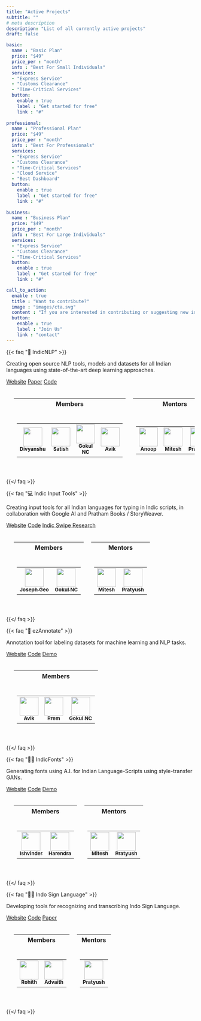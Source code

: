 ```yaml
---
title: "Active Projects"
subtitle: ""
# meta description
description: "List of all currently active projects"
draft: false

basic:
  name : "Basic Plan"
  price: "$49"
  price_per : "month"
  info : "Best For Small Individuals"
  services:
  - "Express Service"
  - "Customs Clearance"
  - "Time-Critical Services"
  button:
    enable : true
    label : "Get started for free"
    link : "#"
    
professional:
  name : "Professional Plan"
  price: "$49"
  price_per : "month"
  info : "Best For Professionals"
  services:
  - "Express Service"
  - "Customs Clearance"
  - "Time-Critical Services"
  - "Cloud Service"
  - "Best Dashboard"
  button:
    enable : true
    label : "Get started for free"
    link : "#"
    
business:
  name : "Business Plan"
  price: "$49"
  price_per : "month"
  info : "Best For Large Individuals"
  services:
  - "Express Service"
  - "Customs Clearance"
  - "Time-Critical Services"
  button:
    enable : true
    label : "Get started for free"
    link : "#"

call_to_action:
  enable : true
  title : "Want to contribute?"
  image : "images/cta.svg"
  content : "If you are interested in contributing or suggesting new ideas or projects, you are more than welcome to join us!"
  button:
    enable : true
    label : "Join Us"
    link : "contact"
---
```




{{< faq "🤗 IndicNLP" >}}

Creating open source NLP tools, models and datasets for all Indian languages using state-of-the-art deep learning approaches.

<a href="http://indicnlp.ai4bharat.org" class="btn btn-primary btn-sm">Website</a>
<a href="https://indicnlp.ai4bharat.org/papers/arxiv2020_indicnlp_corpus.pdf" class="btn btn-primary btn-sm">Paper</a>
<a href="https://github.com/AI4Bharat" class="btn btn-primary btn-sm">Code</a>

<table style="border-collapse: inherit; border-spacing: 20px;">
  <tr><th>Members</th><th>Mentors</th></tr>
  <tr>
    <td>
      <table><tr>
        <td align="center"><a href="https://github.com/DivKakwani"><img src="https://avatars2.githubusercontent.com/u/2513455?v=4" width="50px;" class="rounded-circle"/><br /><sub><b>Divyanshu</b></sub></a></td>
        <td align="center"><a href="http://github.com/satti007"><img src="https://avatars0.githubusercontent.com/u/8908621?v=4" width="50px;" class="rounded-circle"/><br /><sub><b>Satish</b></sub></a></td>
        <td align="center"><a href="https://github.com/GokulNC"><img src="https://avatars0.githubusercontent.com/u/10559293?v=4" width="50px;" class="rounded-circle"/><br /><sub><b>Gokul NC</b></sub></a></td>
        <td align="center"><a href="https://github.com/react117"><img src="https://avatars0.githubusercontent.com/u/30906514?v=4" width="50px;" class="rounded-circle"/><br /><sub><b>Avik</b></sub></a></td>
      </tr></table>
    </td>
    <td>
      <table><tr>
        <td align="center"><a href="http://anoopk.in"><img src="https://avatars0.githubusercontent.com/u/2256602?v=4" width="50px;" class="rounded-circle"/><br /><sub><b>Anoop</b></sub></a></td>
        <td align="center"><a href="https://www.cse.iitm.ac.in/~miteshk"><img src="https://avatars0.githubusercontent.com/u/4814357?v=4" width="50px;" class="rounded-circle"/><br /><sub><b>Mitesh</b></sub></a></td>
        <td align="center"><a href="https://www.cse.iitm.ac.in/~pratyush"><img src="https://avatars0.githubusercontent.com/u/49815493?v=4" width="50px;" class="rounded-circle"/><br /><sub><b>Pratyush</b></sub></a></td>
      </tr></table>
    </td>
  </tr>
</table>

{{</ faq >}}

{{< faq "💻 Indic Input Tools" >}}

Creating input tools for all Indian languages for typing in Indic scripts, in collaboration with Google AI and Pratham Books / StoryWeaver.

<a href="http://xlit.ai4bharat.org" class="btn btn-primary btn-sm">Website</a>
<a href="https://github.com/AI4Bharat/IndianNLP-Transliteration" class="btn btn-primary btn-sm">Code</a>
<a href="https://swipe.ai4bharat.org" class="btn btn-primary btn-sm">Indic Swipe Research</a>

<table style="border-collapse: inherit; border-spacing: 20px;">
  <tr><th>Members</th><th>Mentors</th></tr>
  <tr>
    <td>
      <table><tr>
        <td align="center"><a href="http://github.com/JosephGeoBenjamin"><img src="https://avatars0.githubusercontent.com/u/40231481?v=4" width="50px;" class="rounded-circle"/><br /><sub><b>Joseph Geo</b></sub></a></td>
        <td align="center"><a href="https://github.com/GokulNC"><img src="https://avatars0.githubusercontent.com/u/10559293?v=4" width="50px;" class="rounded-circle"/><br /><sub><b>Gokul NC</b></sub></a></td>
      </tr></table>
    </td>
    <td>
      <table><tr>
        <td align="center"><a href="https://www.cse.iitm.ac.in/~miteshk"><img src="https://avatars0.githubusercontent.com/u/4814357?v=4" width="50px;" class="rounded-circle"/><br /><sub><b>Mitesh</b></sub></a></td>
        <td align="center"><a href="https://www.cse.iitm.ac.in/~pratyush"><img src="https://avatars0.githubusercontent.com/u/49815493?v=4" width="50px;" class="rounded-circle"/><br /><sub><b>Pratyush</b></sub></a></td>
      </tr></table>
    </td>
  </tr>
</table>

{{</ faq >}}

{{< faq "🔨 ezAnnotate" >}}

Annotation tool for labeling datasets for machine learning and NLP tasks.

<a href="http://docs.ezannotate.ai4bharat.org" class="btn btn-primary btn-sm">Website</a>
<a href="https://github.com/AI4Bharat/ezAnnotate" class="btn btn-primary btn-sm">Code</a>
<a href="https://ezannotate.ai4bharat.org" class="btn btn-primary btn-sm">Demo</a>

<table style="border-collapse: inherit; border-spacing: 20px;">
  <tr><th>Members</th></tr>
  <tr>
    <td>
      <table><tr>
        <td align="center"><a href="https://github.com/react117"><img src="https://avatars0.githubusercontent.com/u/30906514?v=4" width="50px;" class="rounded-circle"/><br /><sub><b>Avik</b></sub></a></td>
        <td align="center"><a href="https://github.com/Prem-kumar27"><img src="https://avatars0.githubusercontent.com/u/14202523?v=4" width="50px;" class="rounded-circle"/><br /><sub><b>Prem</b></sub></a></td>
        <td align="center"><a href="https://github.com/GokulNC"><img src="https://avatars0.githubusercontent.com/u/10559293?v=4" width="50px;" class="rounded-circle"/><br /><sub><b>Gokul NC</b></sub></a></td>
      </tr></table>
    </td>
  </tr>
</table>

{{</ faq >}}

{{< faq "✍🏼 IndicFonts" >}}

Generating fonts using A.I. for Indian Language-Scripts using style-transfer GANs.

<a href="http://fonts.ai4bharat.org" class="btn btn-primary btn-sm">Website</a>
<a href="https://github.com/AI4Bharat/Fonts-for-Indian-Scripts" class="btn btn-primary btn-sm">Code</a>
<a href="https://demo.fonts.ai4bharat.org" class="btn btn-primary btn-sm">Demo</a>

<table style="border-collapse: inherit; border-spacing: 20px;">
  <tr><th>Members</th><th>Mentors</th></tr>
  <tr>
    <td>
      <table><tr>
        <td align="center"><a href="http://github.com/IshvinderSethi22"><img src="https://avatars0.githubusercontent.com/u/26191118?v=4" width="50px;" class="rounded-circle"/><br /><sub><b>Ishvinder</b></sub></a></td>
        <td align="center"><a href="https://github.com/S7309"><img src="https://avatars0.githubusercontent.com/u/36332337?v=4" width="50px;" class="rounded-circle"/><br /><sub><b>Harendra</b></sub></a></td>
      </tr></table>
    </td>
    <td>
      <table><tr>
        <td align="center"><a href="https://www.cse.iitm.ac.in/~miteshk"><img src="https://avatars0.githubusercontent.com/u/4814357?v=4" width="50px;" class="rounded-circle"/><br /><sub><b>Mitesh</b></sub></a></td>
        <td align="center"><a href="https://www.cse.iitm.ac.in/~pratyush"><img src="https://avatars0.githubusercontent.com/u/49815493?v=4" width="50px;" class="rounded-circle"/><br /><sub><b>Pratyush</b></sub></a></td>
      </tr></table>
    </td>
  </tr>
</table>

{{</ faq >}}

{{< faq "🖖🏼 Indo Sign Language" >}}

Developing tools for recognizing and transcribing Indo Sign Language.

<a href="http://sign-language.ai4bharat.org" class="btn btn-primary btn-sm">Website</a>
<a href="#" class="btn btn-primary btn-sm">Code</a>
<a href="https://dl.acm.org/doi/10.1145/3394171.3413528" class="btn btn-primary btn-sm">Paper</a>

<table style="border-collapse: inherit; border-spacing: 20px;">
  <tr><th>Members</th><th>Mentors</th></tr>
  <tr>
    <td>
      <table><tr>
        <td align="center"><a href="http://github.com/gRohith327"><img src="https://avatars0.githubusercontent.com/u/36641932?v=4" width="50px;" class="rounded-circle"/><br /><sub><b>Rohith</b></sub></a></td>
        <td align="center"><a href="https://github.com/ads28"><img src="https://avatars0.githubusercontent.com/u/36174577?v=4" width="50px;" class="rounded-circle"/><br /><sub><b>Advaith</b></sub></a></td>
      </tr></table>
    </td>
    <td>
      <table><tr>
        <td align="center"><a href="https://www.cse.iitm.ac.in/~pratyush"><img src="https://avatars0.githubusercontent.com/u/49815493?v=4" width="50px;" class="rounded-circle"/><br /><sub><b>Pratyush</b></sub></a></td>
      </tr></table>
    </td>
  </tr>
</table>

{{</ faq >}}


